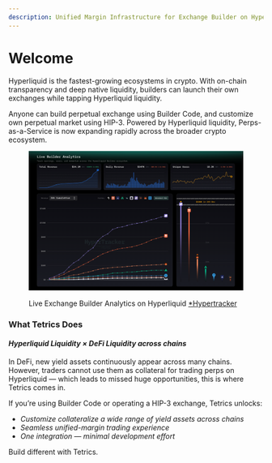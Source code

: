 ```yaml
---
description: Unified Margin Infrastructure for Exchange Builder on Hyperliquid
---
```


# Welcome

Hyperliquid is the fastest-growing ecosystems in crypto. With on-chain transparency and deep native liquidity, builders can launch their own exchanges while tapping Hyperliquid liquidity.

Anyone can build perpetual exchange using Builder Code, and customize own perpetual market using HIP-3. Powered by Hyperliquid liquidity, Perps-as-a-Service is now expanding rapidly across the broader crypto ecosystem.

<figure><img src=".gitbook/assets/スクリーンショット 2025-10-15 午後4.35.02.png" alt=""><figcaption><p>Live Exchange Builder Analytics on Hyperliquid <a href="https://app.coinmarketman.com/hypertracker/builders">*Hypertracker</a></p></figcaption></figure>

### What Tetrics Does

#### _**Hyperliquid Liquidity × DeFi  Liquidity across chains**_

In DeFi, new yield assets continuously appear across many chains. However, traders cannot use them as collateral for trading perps on Hyperliquid — which leads to missed huge opportunities, this is where Tetrics comes in.

If you’re using Builder Code or operating a HIP-3 exchange, Tetrics unlocks:

* _Customize collateralize a wide range of yield assets across chains_
* _Seamless unified-margin trading experience_
* _One integration — minimal development effort_

Build different with Tetrics.
